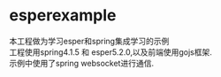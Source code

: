 # esperexample
本工程做为学习esper和spring集成学习的示例<br>
工程使用spring4.1.5 和 esper5.2.0,以及前端使用gojs框架.<br>
示例中使用了spring websocket进行通信.<br>
